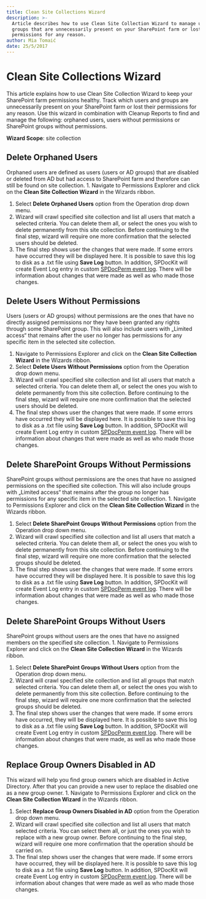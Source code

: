 ```yaml
---
title: Clean Site Collections Wizard
description: >-
  Article describes how to use Clean Site Collection Wizard to manage users and
  groups that are unnecessarily present on your SharePoint farm or lost their
  permissions for any reason.
author: Mia Tomaić
date: 25/5/2017
---
```


# Clean Site Collections Wizard

This article explains how to use Clean Site Collection Wizard to keep your SharePoint farm permissions healthy. Track which users and groups are unnecessarily present on your SharePoint farm or lost their permissions for any reason. Use this wizard in combination with Cleanup Reports to find and manage the following: orphaned users, users without permissions or SharePoint groups without permissions.

**Wizard Scope**: site collection

## Delete Orphaned Users

Orphaned users are defined as users \(users or AD groups\) that are disabled or deleted from AD but had access to SharePoint farm and therefore can still be found on site collection. 1. Navigate to Permissions Explorer and click on the **Clean Site Collection Wizard** in the Wizards ribbon.

1. Select **Delete Orphaned Users** option from the Operation drop down menu.
2. Wizard will crawl specified site collection and list all users that match a selected criteria. You can delete them all, or select the ones you wish to delete permanently from this site collection. Before continuing to the final step, wizard will require one more confirmation that the selected users should be deleted.
3. The final step shows user the changes that were made. If some errors have occurred they will be displayed here. It is possible to save this log to disk as a .txt file using **Save Log** button. In addition, SPDocKit will create Event Log entry in custom [SPDocPerm event log](../../../manage-sharepoint-permissions/spdockit-permission-management-event-log.md). There will be information about changes that were made as well as who made those changes.

## Delete Users Without Permissions

Users \(users or AD groups\) without permissions are the ones that have no directly assigned permissions nor they have been granted any rights through some SharePoint group. This will also include users with „Limited access“ that remains after the user no longer has permissions for any specific item in the selected site collection.

1. Navigate to Permissions Explorer and click on the **Clean Site Collection Wizard** in the Wizards ribbon.
2. Select **Delete Users Without Permissions** option from the Operation drop down menu.
3. Wizard will crawl specified site collection and list all users that match a selected criteria. You can delete them all, or select the ones you wish to delete permanently from this site collection. Before continuing to the final step, wizard will require one more confirmation that the selected users should be deleted.
4. The final step shows user the changes that were made. If some errors have occurred they will be displayed here. It is possible to save this log to disk as a .txt file using **Save Log** button. In addition, SPDocKit will create Event Log entry in custom [SPDocPerm event log](../../../manage-sharepoint-permissions/spdockit-permission-management-event-log.md). There will be information about changes that were made as well as who made those changes.

## Delete SharePoint Groups Without Permissions

SharePoint groups without permissions are the ones that have no assigned permissions on the specified site collection. This will also include groups with „Limited access“ that remains after the group no longer has permissions for any specific item in the selected site collection. 1. Navigate to Permissions Explorer and click on the **Clean Site Collection Wizard** in the Wizards ribbon.

1. Select **Delete SharePoint Groups Without Permissions** option from the Operation drop down menu.
2. Wizard will crawl specified site collection and list all users that match a selected criteria. You can delete them all, or select the ones you wish to delete permanently from this site collection. Before continuing to the final step, wizard will require one more confirmation that the selected groups should be deleted.
3. The final step shows user the changes that were made. If some errors have occurred they will be displayed here. It is possible to save this log to disk as a .txt file using **Save Log** button. In addition, SPDocKit will create Event Log entry in custom [SPDocPerm event log](../../../manage-sharepoint-permissions/spdockit-permission-management-event-log.md). There will be information about changes that were made as well as who made those changes.

## Delete SharePoint Groups Without Users

SharePoint groups without users are the ones that have no assigned members on the specified site collection. 1. Navigate to Permissions Explorer and click on the **Clean Site Collection Wizard** in the Wizards ribbon.

1. Select **Delete SharePoint Groups Without Users** option from the Operation drop down menu.
2. Wizard will crawl specified site collection and list all groups that match selected criteria. You can delete them all, or select the ones you wish to delete permanently from this site collection. Before continuing to the final step, wizard will require one more confirmation that the selected groups should be deleted.
3. The final step shows user the changes that were made. If some errors have occurred, they will be displayed here. It is possible to save this log to disk as a .txt file using **Save Log** button. In addition, SPDocKit will create Event Log entry in custom [SPDocPerm event log](../../../manage-sharepoint-permissions/spdockit-permission-management-event-log.md). There will be information about changes that were made, as well as who made those changes.

## Replace Group Owners Disabled in AD

This wizard will help you find group owners which are disabled in Active Directory. After that you can provide a new user to replace the disabled one as a new group owner. 1. Navigate to Permissions Explorer and click on the **Clean Site Collection Wizard** in the Wizards ribbon.

1. Select **Replace Group Owners Disabled in AD** option from the Operation drop down menu.
2. Wizard will crawl specified site collection and list all users that match selected criteria. You can select them all, or just the ones you wish to replace with a new group owner. Before continuing to the final step, wizard will require one more confirmation that the operation should be carried on.
3. The final step shows user the changes that were made. If some errors have occurred, they will be displayed here. It is possible to save this log to disk as a .txt file using **Save Log** button. In addition, SPDocKit will create Event Log entry in custom [SPDocPerm event log](../../../manage-sharepoint-permissions/spdockit-permission-management-event-log.md). There will be information about changes that were made as well as who made those changes.


